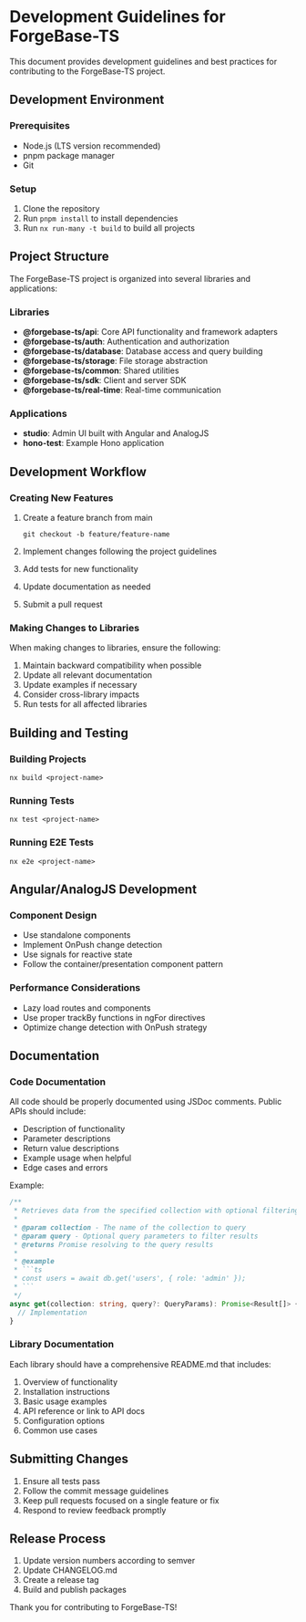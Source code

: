 # Development Guidelines for ForgeBase-TS

This document provides development guidelines and best practices for contributing to the ForgeBase-TS project.

## Development Environment

### Prerequisites

- Node.js (LTS version recommended)
- pnpm package manager
- Git

### Setup

1. Clone the repository
2. Run `pnpm install` to install dependencies
3. Run `nx run-many -t build` to build all projects

## Project Structure

The ForgeBase-TS project is organized into several libraries and applications:

### Libraries

- **@forgebase-ts/api**: Core API functionality and framework adapters
- **@forgebase-ts/auth**: Authentication and authorization
- **@forgebase-ts/database**: Database access and query building
- **@forgebase-ts/storage**: File storage abstraction
- **@forgebase-ts/common**: Shared utilities
- **@forgebase-ts/sdk**: Client and server SDK
- **@forgebase-ts/real-time**: Real-time communication

### Applications

- **studio**: Admin UI built with Angular and AnalogJS
- **hono-test**: Example Hono application

## Development Workflow

### Creating New Features

1. Create a feature branch from main

   ```
   git checkout -b feature/feature-name
   ```

2. Implement changes following the project guidelines
3. Add tests for new functionality
4. Update documentation as needed
5. Submit a pull request

### Making Changes to Libraries

When making changes to libraries, ensure the following:

1. Maintain backward compatibility when possible
2. Update all relevant documentation
3. Update examples if necessary
4. Consider cross-library impacts
5. Run tests for all affected libraries

## Building and Testing

### Building Projects

```
nx build <project-name>
```

### Running Tests

```
nx test <project-name>
```

### Running E2E Tests

```
nx e2e <project-name>
```

## Angular/AnalogJS Development

### Component Design

- Use standalone components
- Implement OnPush change detection
- Use signals for reactive state
- Follow the container/presentation component pattern

### Performance Considerations

- Lazy load routes and components
- Use proper trackBy functions in ngFor directives
- Optimize change detection with OnPush strategy

## Documentation

### Code Documentation

All code should be properly documented using JSDoc comments. Public APIs should include:

- Description of functionality
- Parameter descriptions
- Return value descriptions
- Example usage when helpful
- Edge cases and errors

Example:

```typescript
/**
 * Retrieves data from the specified collection with optional filtering
 *
 * @param collection - The name of the collection to query
 * @param query - Optional query parameters to filter results
 * @returns Promise resolving to the query results
 *
 * @example
 * ```ts
 * const users = await db.get('users', { role: 'admin' });
 * ```
 */
async get(collection: string, query?: QueryParams): Promise<Result[]> {
  // Implementation
}
````

### Library Documentation

Each library should have a comprehensive README.md that includes:

1. Overview of functionality
2. Installation instructions
3. Basic usage examples
4. API reference or link to API docs
5. Configuration options
6. Common use cases

## Submitting Changes

1. Ensure all tests pass
2. Follow the commit message guidelines
3. Keep pull requests focused on a single feature or fix
4. Respond to review feedback promptly

## Release Process

1. Update version numbers according to semver
2. Update CHANGELOG.md
3. Create a release tag
4. Build and publish packages

Thank you for contributing to ForgeBase-TS!
